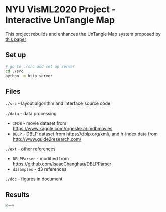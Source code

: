 # NYU VisML2020 Project - Interactive UnTangle Map

This project rebuilds and enhances the UnTangle Map system proposed by [this paper](http://citeseerx.ist.psu.edu/viewdoc/download?doi=10.1.1.723.165&rep=rep1&type=pdf)

## Set up

```bash
# go to ./src and set up server
cd ./src
python -m http.server
```

## Files

```./src``` - layout algorithm and interface source code

```./data``` - data processing

- ```IMDB``` - movie dataset from https://www.kaggle.com/orgesleka/imdbmovies
- ```DBLP``` - DBLP dataset from https://dblp.org/xml/, and h-index data from http://www.guide2research.com/

```./ext``` - other references

- ```DBLPParser``` - modified from https://github.com/IsaacChanghau/DBLPParser
-  ```d3samples``` - d3 references

```./doc``` - figures in document

## Results

<img src="doc/result.png" alt="result" style="zoom:50%;" />